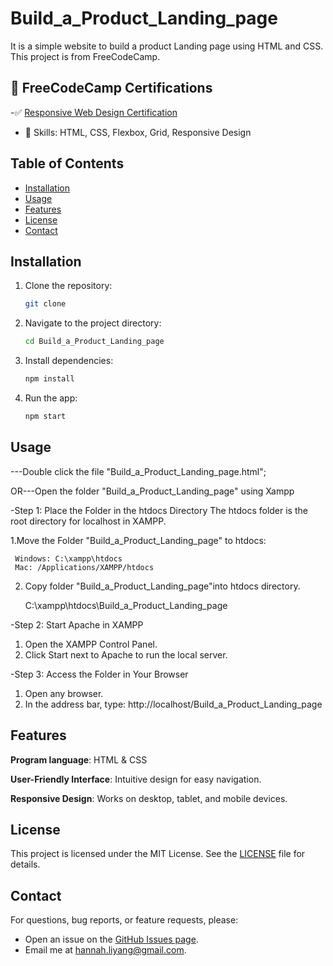 # Build_a_Product_Landing_page
 It is a simple website to build a product Landing page using HTML and CSS. This project is from FreeCodeCamp.
 
 
## 📜 FreeCodeCamp Certifications

-✅ [Responsive Web Design Certification](https://www.freecodecamp.org/certification/fcc6f7e5edb-1727-4a3d-b114-4386b5fd652a/responsive-web-design)
- 🌟 Skills: HTML, CSS, Flexbox, Grid, Responsive Design
  
## Table of Contents
- [Installation](#installation)
- [Usage](#usage)
- [Features](#features)
- [License](#license)
- [Contact](#contact)

## Installation
1. Clone the repository:
   ```bash
   git clone
2. Navigate to the project directory:
   ```bash
   cd Build_a_Product_Landing_page
3. Install dependencies:
   ```bash
   npm install
4. Run the app:
   ```bash
   npm start

## Usage
---Double click the file "Build_a_Product_Landing_page.html";

OR---Open the folder "Build_a_Product_Landing_page" using Xampp

-Step 1: Place the Folder in the htdocs Directory
   The htdocs folder is the root directory for localhost in XAMPP.
   
  1.Move the Folder "Build_a_Product_Landing_page" to htdocs:
  
     Windows: C:\xampp\htdocs
     Mac: /Applications/XAMPP/htdocs
     
  2. Copy folder "Build_a_Product_Landing_page"into htdocs directory.
     
     C:\xampp\htdocs\Build_a_Product_Landing_page
     
-Step 2: Start Apache in XAMPP
   1. Open the XAMPP Control Panel.
   2. Click Start next to Apache to run the local server.

 -Step 3: Access the Folder in Your Browser
   1. Open any browser.
   2. In the address bar, type: http://localhost/Build_a_Product_Landing_page
      
## Features
**Program language**: HTML & CSS

**User-Friendly Interface**: Intuitive design for easy navigation.

**Responsive Design**: Works on desktop, tablet, and mobile devices.


## License
This project is licensed under the MIT License. See the [LICENSE](LICENSE) file for details.

## Contact
For questions, bug reports, or feature requests, please:
- Open an issue on the [GitHub Issues page](https://github.com/Hannah-likes-coding/Build_a_Product_Landing_page/issues).
- Email me at [hannah.liyang@gmail.com](mailto:hannah.liyang@gmail.com).
